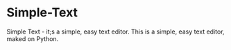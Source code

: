 # Simple-Text
Simple Text - it;s a simple, easy text editor.
This is a simple, easy text editor, maked on Python.
